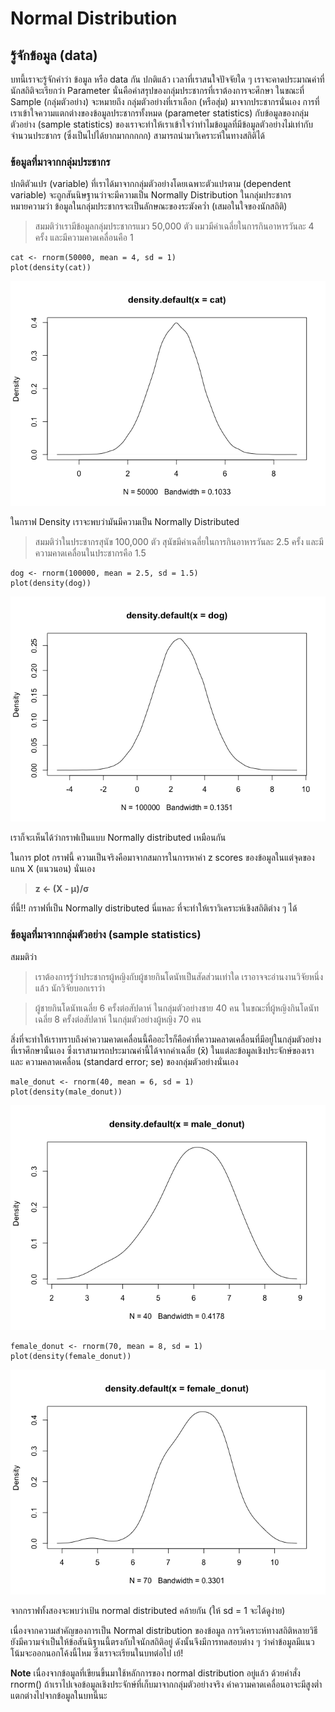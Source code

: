 # Normal Distribution

## รู้จักข้อมูล (data)

บทนี้เราจะรู้จักคำว่า ข้อมูล หรือ data กัน ปกติแล้ว
เวลาที่เราสนใจปัจจัยใด ๆ เราจะคาดประมาณค่าที่นักสถิติจะเรียกว่า
Parameter นั่นคือค่าสรุปของกลุ่มประชากรที่เราต้องการจะศึกษา ในขณะที่
Sample (กลุ่มตัวอย่าง) จะหมายถึง กลุ่มตัวอย่างที่เราเลือก (หรือสุ่ม)
มาจากประชากรนั่นเอง การที่เราเข้าใจความแตกต่างของข้อมูลประชากรทั้งหมด
(parameter statistics) กับข้อมูลของกลุ่มตัวอย่าง (sample statistics)
ของเราจะทำให้เราเข้าใจว่าทำไมข้อมูลที่มีข้อมูลตัวอย่างไม่เท่ากับจำนวนประชากร
(ซึ่งเป็นไปได้ยากมากกกกก) สามารถนำมาวิเคราะห์ในทางสถิติได้

### ข้อมูลที่มาจากกลุ่มประชากร

ปกติตัวแปร (variable) ที่เราได้มาจากกลุ่มตัวอย่างโดยเฉพาะตัวแปรตาม
(dependent variable) จะถูกสันนิษฐานว่าจะมีความเป็น Normally Distribution
ในกลุ่มประชากร หมายความว่า ข้อมูลในกลุ่มประชากรจะเป็นลักษณะของระฆังคว่ำ (เสมอในใจของนักสถิติ)

> สมมติว่าเรามีข้อมูลกลุ่มประชากรแมว 50,000 ตัว
> แมวมีค่าเฉลี่ยในการกินอาหารวันละ 4 ครั้ง และมีความคาดเคลื่อนคือ 1

    cat <- rnorm(50000, mean = 4, sd = 1)
    plot(density(cat))

![](docs/normal_dis_files/figure-markdown_strict/unnamed-chunk-1-1.png)

ในกราฟ Density เราจะพบว่ามันมีความเป็น Normally Distributed

> สมมติว่าในประชากรสุนัข 100,000 ตัว สุนัขมีค่าเฉลี่ยในการกินอาหารวันละ
> 2.5 ครั้ง และมีความคาดเคลื่อนในประชากรคือ 1.5

    dog <- rnorm(100000, mean = 2.5, sd = 1.5)
    plot(density(dog))

![](docs/normal_dis_files/figure-markdown_strict/unnamed-chunk-2-1.png)

เราก็จะเห็นได้ว่ากราฟเป็นแบบ Normally distributed เหมือนกัน

ในการ plot กราฟนี้ ความเป็นจริงคือมาจากสมการในการหาค่า z scores
ของข้อมูลในแต่จุดของแกน X (แนวนอน) นั่นเอง

> **z &lt;- (X - μ)/σ**

ที่นี้!! กราฟที่เป็น Normally distributed นี่แหละ
ที่จะทำให้เราวิเคราะห์เชิงสถิติต่าง ๆ ได้

### ข้อมูลที่มาจากกลุ่มตัวอย่าง (sample statistics)

สมมติว่า
> เราต้องการรู้ว่าประชากรผู้หญิงกับผู้ชายกินโดนัทเป็นสัดส่วนเท่าใด
> เราอาจจะอ่านงานวิจัยหนึ่งแล้ว นักวิจัยบอกเราว่า

> ผู้ชายกินโดนัทเฉลี่ย 6 ครั้งต่อสัปดาห์ ในกลุ่มตัวอย่างชาย 40 คน ในขณะที่ผู้หญิงกินโดนัทเฉลี่ย 8 ครั้งต่อสัปดาห์ ในกลุ่มตัวอย่างผู้หญิง 70 คน


สิ่งที่จะทำให้เราทราบถึงค่าความคาดเคลื่อนนี้คืออะไรก็คือค่าที่ความคลาดเคลื่อนที่มีอยู่ในกลุ่มตัวอย่างที่เราศึกษานั่นเอง
ซึ่งเราสามารถประมาณค่านี้ได้จากค่าเฉลี่ย (x̄)
ในแต่ละข้อมูลเชิงประจักษ์ของเราและ ความคลาดเคลื่อน (standard error; se)
ของกลุ่มตัวอย่างนั่นเอง

    male_donut <- rnorm(40, mean = 6, sd = 1)
    plot(density(male_donut))

![](docs/normal_dis_files/figure-markdown_strict/unnamed-chunk-3-1.png)

    female_donut <- rnorm(70, mean = 8, sd = 1)
    plot(density(female_donut))

![](docs/normal_dis_files/figure-markdown_strict/unnamed-chunk-3-2.png)

จากกราฟทั้งสองจะพบว่าเป้น normal distributed คล้ายกัน (ให้ sd = 1 จะได้ดูง่าย)

เนื่องจากความสำคัญของการเป็น Normal distribution ของข้อมูล
การวิเคราะห์ทางสถิติหลายวิธียังมีความจำเป็นให้ข้อสันนิฐานนี้ตรงกับใจนักสถิติอยู่
ดังนั้นจึงมีการทดสอบต่าง ๆ ว่าค่าข้อมูลมีแนวโน้มจะออกนอกโค้งนี้ไหม
ซึ่งเราจะเรียนในบทต่อไป เย้!

**Note** เนื่องจากข้อมูลที่เขียนขึ้นมาใช้หลักการของ normal distribution
อยู่แล้ว ด้วยคำสั่ง rnorm()
ถ้าเราไปเจอข้อมูลเชิงประจักษ์ที่เก็บมาจากกลุ่มตัวอย่างจริง
ค่าความคาดเคลื่อนอาจะมีสูงต่ำแตกต่างไปจากข้อมูลในบทนี้นะ
